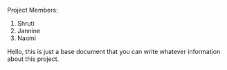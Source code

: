 Project Members:
1. Shruti
2. Jannine
3. Naomi 

Hello, this is just a base document that you can write whatever information about this project.
